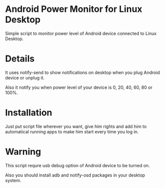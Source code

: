 # Android Power Monitor for Linux Desktop
Simple script to monitor power level of Android device connected to Linux Desktop.

# Details
It uses notify-send to show notifications on desktop when you plug Android device or unplug it.

Also it notify you when power level of your device is 0, 20, 40, 60, 80 or 100%.

# Installation
Just put script file wherever you want, give him rights and add him to automatical running apps to make him start every time you log in.

# Warning
This script requre usb debug option of Android device to be turned on.

Also you should install adb and notify-osd packages in your desktop system.
